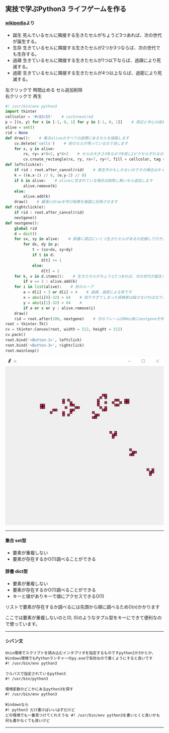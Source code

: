 ## 実技で学ぶPython3 ライフゲームを作る

#### [wikipedia](https://ja.wikipedia.org/wiki/%E3%83%A9%E3%82%A4%E3%83%95%E3%82%B2%E3%83%BC%E3%83%A0)より
- 誕生 死んでいるセルに隣接する生きたセルがちょうど3つあれば、次の世代が誕生する。
- 生存 生きているセルに隣接する生きたセルが2つか3つならば、次の世代でも生存する。
- 過疎 生きているセルに隣接する生きたセルが1つ以下ならば、過疎により死滅する。
- 過密 生きているセルに隣接する生きたセルが4つ以上ならば、過密により死滅する。


左クリックで 時間止める セル追加削除  
右クリックで 再生  


```python
#! /usr/bin/env python3
import tkinter
cellcolor = '#c82c55'    # cochinealred
p = [(x, y) for x in [-1, 0, 1] for y in [-1, 0, 1]]    # 周辺と中心の座標
alive = set()
rid = None
def draw():    # 集合aliveのすべての座標にあるセルを描画します
    cv.delete('cells')    # 前のセルが残っているので消します
    for x, y in alive:
        rx, ry= x*8+2, y*8+2    # セルの大きさが8なので8倍し2ピクセルずれるのでずらします
        cv.create_rectangle(rx, ry, rx+7, ry+7, fill = cellcolor, tag = 'cells')
def leftclick(e):
    if rid : root.after_cancel(rid)    # 再生中かもしれないのでその場合はキャンセルします
    k = ((e.x-2) // 8, (e.y-2) // 8)
    if k in alive:    # aliveに含まれている場合は削除し無いなら追加します
        alive.remove(k)
    else:
        alive.add(k)
    draw()    # 最後にdrawを呼び結果を画面に反映させます
def rightclick(e):
    if rid : root.after_cancel(rid)
    nextgene()
def nextgene():
    global rid
    d = dict()
    for sx, sy in alive:    # 辞書に周辺にいくつ生きたセルがあるか記録して行きます
        for dx, dy in p:
            t = (sx+dx, sy+dy)
            if t in d:
                d[t] += 1
            else:
                d[t] = 1
    for k, v in d.items():    # 生きたセルがちょうど3つあれば、次の世代が誕生する
        if v == 3 : alive.add(k)
    for i in list(alive):    # 死のループ
        a = d[i] < 3 or d[i] > 4    # 過疎、過密による死です
        x = abs(i[0]-32) > 64    # 知りすぎてしまった探検家は殺さなければなりません
        y = abs(i[1]-32) > 64    #
        if a or x or y : alive.remove(i)
    draw()
    rid = root.after(100, nextgene)    # 次のフレーム100ms後にnextgeneを呼び出します
root = tkinter.Tk()
cv = tkinter.Canvas(root, width = 512, height = 512)
cv.pack()
root.bind('<Button-1>', leftclick)
root.bind('<Button-3>', rightclick)
root.mainloop()
```

![Gif](https://raw.githubusercontent.com/ebi-cp/docs/master/ebi-programing-magazine/8/lifegame.gif)


---
#### 集合 set型
- 要素が重複しない
- 要素が存在するかO(1)調べることができる

#### 辞書 dict型
- 要素が重複しない
- 要素が存在するかO(1)調べることができる
- キーと値がありキーで値にアクセスできるO(1)

リストで要素が存在するか調べるには先頭から順に調べるためO(n)かかります

ここでは要素が重複しないのと(0, 0)のようなタプル型をキーにできて便利なので使っています。  

---

#### シバン文
```
Unix環境でスクリプトを読み込むインタプリタを指定するものですpython2か3かとか、Windows環境でもPythonランチャーのpy.exeで有効なので書くようにすると良いです
#! /usr/bin/env python3

フルパスで指定されているpython3
#! /usr/bin/python3

環境変数のどこかにあるpython3を探す
#! /usr/bin/env python3

Windowsなら
#! python3 だけ書けばいいはずだけど
どの環境でも一番見つけてくれそうな #! /usr/bin/env python3を書いとくと良いかも
何も書かなくても良いけど
```
---